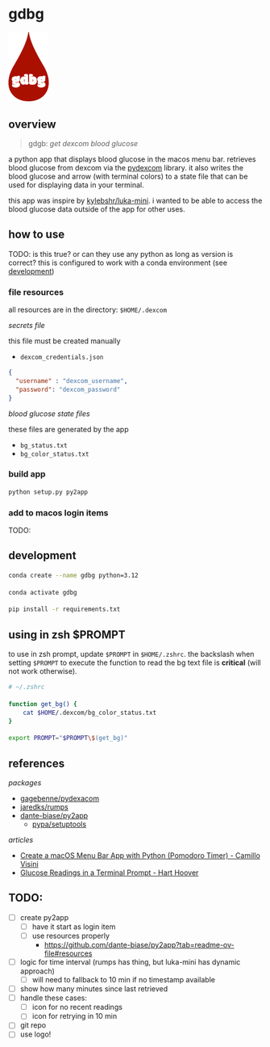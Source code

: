 # gdbg  

<img 
  src="assets/gdbg_logo.png" 
  width="80"
  alt="red blood drop with text 'gdbg' centered"
/>

## overview

> gdgb: *get dexcom blood glucose*

a python app that displays blood glucose in the macos menu bar. retrieves blood glucose from dexcom via the [pydexcom](https://github.com/gagebenne/pydexcom) library. it also writes the blood glucose and arrow (with terminal colors) to a state file that can be used for displaying data in your terminal.

this app was inspire by [kylebshr/luka-mini](https://github.com/kylebshr/luka-mini/tree/main). i wanted to be able to access the blood glucose data outside of the app for other uses.

## how to use

TODO: is this true? or can they use any python as long as version is correct?
this is configured to work with a conda environment (see [development](#development))

### file resources

all resources are in the directory: `$HOME/.dexcom`

*secrets file*

this file must be created manually

* `dexcom_credentials.json`

```json
{
  "username" : "dexcom_username",
  "password": "dexcom_password"
}
```

*blood glucose state files*

these files are generated by the app

* `bg_status.txt`
* `bg_color_status.txt`

### build app

```sh
python setup.py py2app
```

### add to macos login items

TODO:

## development

```sh
conda create --name gdbg python=3.12

conda activate gdbg  

pip install -r requirements.txt
```

## using in zsh $PROMPT

to use in zsh prompt, update `$PROMPT` in `$HOME/.zshrc`. the backslash when setting `$PROMPT` to execute the function to read the bg text file is __critical__ (will not work otherwise).

```sh
# ~/.zshrc

function get_bg() {
    cat $HOME/.dexcom/bg_color_status.txt
}

export PROMPT="$PROMPT\$(get_bg)"
```

## references

*packages*

* [gagebenne/pydexacom](https://github.com/gagebenne/pydexcom)
* [jaredks/rumps](https://github.com/jaredks/rumps)
* [dante-biase/py2app](https://github.com/dante-biase/py2app)
  * [pypa/setuptools](https://github.com/pypa/setuptools)

*articles*

* [Create a macOS Menu Bar App with Python (Pomodoro Timer) - Camillo Visini](https://camillovisini.com/coding/create-macos-menu-bar-app-pomodoro)
* [Glucose Readings in a Terminal Prompt - Hart Hoover](https://harthoover.com/glucose-readings-in-a-terminal-prompt/)

## TODO:

* [ ] create py2app
  * [ ] have it start as login item
  * [ ] use resources properly
    * https://github.com/dante-biase/py2app?tab=readme-ov-file#resources 
* [ ] logic for time interval (rumps has thing, but luka-mini has dynamic approach)
  * [ ] will need to fallback to 10 min if no timestamp available
* [ ] show how many minutes since last retrieved
* [ ] handle these cases:
  * [ ] icon for no recent readings
  * [ ] icon for retrying in 10 min
* [ ] git repo
* [ ] use logo!
